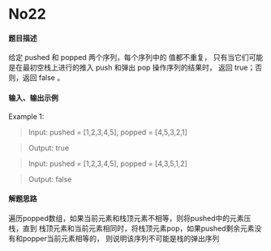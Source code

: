 # No22
#### 题目描述
给定 pushed 和 popped 两个序列，每个序列中的 值都不重复，
只有当它们可能是在最初空栈上进行的推入 push 和弹出 pop 操作序列的结果时，
返回 true；否则，返回 false 。

#### 输入、输出示例
Example 1:
> Input: pushed = [1,2,3,4,5], popped = [4,5,3,2,1]

> Output: true

> Input: pushed = [1,2,3,4,5], popped = [4,3,5,1,2]

> Output: false

#### 解题思路
遍历popped数组，如果当前元素和栈顶元素不相等，则将pushed中的元素压栈，直到
栈顶元素和当前元素相同时，将栈顶元素pop，如果pushed剩余元素没有和popper当前元素相等的，
则说明该序列不可能是栈的弹出序列
